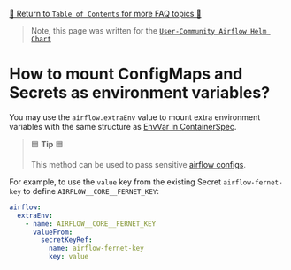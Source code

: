 [🔗 Return to `Table of Contents` for more FAQ topics 🔗](https://github.com/airflow-helm/charts/tree/main/charts/airflow#frequently-asked-questions)

> Note, this page was written for the [`User-Community Airflow Helm Chart`](https://github.com/airflow-helm/charts/tree/main/charts/airflow)

# How to mount ConfigMaps and Secrets as environment variables?

You may use the `airflow.extraEnv` value to mount extra environment variables with the same structure as [EnvVar in ContainerSpec](https://kubernetes.io/docs/reference/generated/kubernetes-api/v1.20/#envvar-v1-core).

> 🟦 __Tip__ 🟦
>
> This method can be used to pass sensitive [airflow configs](../configuration/airflow-configs.md).

For example, to use the `value` key from the existing Secret `airflow-fernet-key` to define `AIRFLOW__CORE__FERNET_KEY`:

```yaml
airflow:
  extraEnv:
    - name: AIRFLOW__CORE__FERNET_KEY
      valueFrom:
        secretKeyRef:
          name: airflow-fernet-key
          key: value
```
